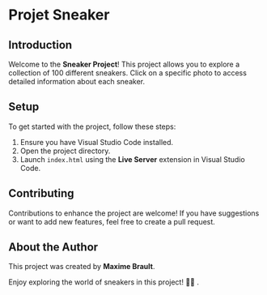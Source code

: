 # Projet Sneaker

## Introduction

Welcome to the **Sneaker Project**! This project allows you to explore a collection of 100 different sneakers. Click on a specific photo to access detailed information about each sneaker.

## Setup

To get started with the project, follow these steps:

1. Ensure you have Visual Studio Code installed.
2. Open the project directory.
3. Launch `index.html` using the **Live Server** extension in Visual Studio Code.

## Contributing

Contributions to enhance the project are welcome! If you have suggestions or want to add new features, feel free to create a pull request.

## About the Author

This project was created by **Maxime Brault**.

Enjoy exploring the world of sneakers in this project! 🚀👟
.
